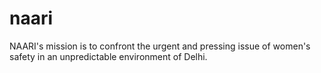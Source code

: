 # naari
NAARI's mission is to confront the urgent and pressing issue of women's safety in an unpredictable environment of Delhi.
